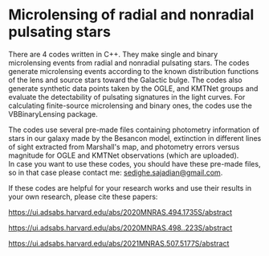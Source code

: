 # Microlensing of radial and nonradial pulsating stars 

There are 4 codes written in C++. They make single and binary microlensing events from radial and nonradial pulsating stars. The codes generate microlensing events according to the known distribution functions of the lens and source stars toward the Galactic bulge.
The codes also generate synthetic data points taken by the OGLE, and KMTNet groups and evaluate the detectability of pulsating signatures in the light curves. 
For calculating finite-source microlensing and binary ones, the codes use the VBBinaryLensing package. 

The codes use several pre-made files containing photometry information of stars in our galaxy made by the Besancon model, extinction in different lines of sight extracted from Marshall's map, and photometry errors versus magnitude for OGLE and KMTNet observations (which are uploaded).  
In case you want to use these codes, you should have these pre-made files, so in that case please contact me: sedighe.sajadian@gmail.com.  

If these codes are helpful for your research works and use their results in your own research, please cite these papers: 

https://ui.adsabs.harvard.edu/abs/2020MNRAS.494.1735S/abstract

https://ui.adsabs.harvard.edu/abs/2020MNRAS.498..223S/abstract

https://ui.adsabs.harvard.edu/abs/2021MNRAS.507.5177S/abstract
